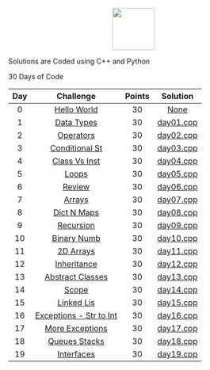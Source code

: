 <p align="center">
    <a href="https://www.hackerrank.com/satishp0">
        <img height=85 src="https://d3keuzeb2crhkn.cloudfront.net/hackerrank/assets/styleguide/logo_wordmark-f5c5eb61ab0a154c3ed9eda24d0b9e31.svg">
    </a>
</p>

Solutions are Coded using C++ and Python

<p> 30 Days of Code </p>

| Day |                                                          Challenge                                                         | Points |                                                                                          Solution                                                                                         |
|:---:|:--------------------------------------------------------------------------------------------------------------------------:|:------:|:-----------------------------------------------------------------------------------------------------------------------------------------------------------------------------------------:|
|  0  | [Hello World](https://www.hackerrank.com/challenges/30-hello-world/problem)                                       |   30   | [None](https://github.com/sxp63021/cautious-babu/blob/master/hackerrank/day00.cpp)                |
|  1  | [Data Types](https://www.hackerrank.com/challenges/30-data-types)                                       |   30   | [day01.cpp](https://github.com/sxp63021/cautious-babu/blob/master/hackerrank/day01.cpp)                |
|  2  | [Operators](https://www.hackerrank.com/challenges/30-operators)                                       |   30   | [day02.cpp](https://github.com/sxp63021/sp-public/blob/master/hackerrank/day02.cpp)                |
|  3  | [Conditional St](https://www.hackerrank.com/challenges/30-conditional-statements)                                       |   30   | [day03.cpp](https://github.com/sxp63021/sp-public/blob/master/hackerrank/day03.cpp)                |
|  4  | [Class Vs Inst](https://www.hackerrank.com/challenges/30-class-vs-instance)                                       |   30   | [day04.cpp](https://github.com/sxp63021/sp-public/blob/master/hackerrank/day04.cpp)                |
|  5  | [Loops](https://www.hackerrank.com/challenges/30-loops)                                       |   30   | [day05.cpp](https://github.com/sxp63021/sp-public/blob/master/hackerrank/day05.cpp)                |
|  6  | [Review](https://www.hackerrank.com/challenges/30-review-loop)                                       |   30   | [day06.cpp](https://github.com/sxp63021/sp-public/blob/master/hackerrank/day06.cpp)                |
|  7  | [Arrays](https://www.hackerrank.com/challenges/30-arrays)                                       |   30   | [day07.cpp](https://github.com/sxp63021/sp-public/blob/master/hackerrank/day07.cpp)                |
|  8  | [Dict N Maps](https://www.hackerrank.com/challenges/30-dictionaries-and-maps)                                       |   30   | [day08.cpp](https://github.com/sxp63021/sp-public/blob/master/hackerrank/day08.cpp)                |
|  9  | [Recursion](https://www.hackerrank.com/challenges/30-recursion)                                       |   30   | [day09.cpp](https://github.com/sxp63021/sp-public/blob/master/hackerrank/day09.cpp)                |
| 10  | [Binary Numb](https://www.hackerrank.com/challenges/30-binary-numbers)                                       |   30   | [day10.cpp](https://github.com/sxp63021/sp-public/blob/master/hackerrank/day10.cpp)                |
| 11  | [2D Arrays](https://www.hackerrank.com/challenges/30-2d-arrays)                                       |   30   | [day11.cpp](https://github.com/sxp63021/sp-public/blob/master/hackerrank/day11.cpp)                |
| 12  | [Inheritance](https://www.hackerrank.com/challenges/30-inheritance)                                       |   30   | [day12.cpp](https://github.com/sxp63021/sp-public/blob/master/hackerrank/day12.cpp)                |
| 13  | [Abstract Classes](://www.hackerrank.com/challenges/30-abstract-classes)                                       |   30   | [day13.cpp](https://github.com/sxp63021/sp-public/blob/master/hackerrank/day13.cpp)                |
| 14  | [Scope](https://www.hackerrank.com/challenges/30-scope)                                       |   30   | [day14.cpp](https://github.com/sxp63021/sp-public/blob/master/hackerrank/day14.cpp)                |
| 15  | [Linked Lis](https://www.hackerrank.com/challenges/30-linked-list)                                       |   30   | [day15.cpp](https://github.com/sxp63021/sp-public/blob/master/hackerrank/day15.cpp)                |
| 16  | [Exceptions - Str to Int](https://www.hackerrank.com/challenges/30-exceptions-string-to-integer) |   30   | [day16.cpp](https://github.com/sxp63021/sp-public/blob/master/hackerrank/day16.cpp)                |
| 17  | [More Exceptions](https://www.hackerrank.com/challenges/30-more-exceptions)                                       |   30   | [day17.cpp](https://github.com/sxp63021/sp-public/blob/master/hackerrank/day17.cpp)                |
| 18  | [Queues Stacks](https://www.hackerrank.com/challenges/30-queues-stacks)                                       |   30   | [day18.cpp](https://github.com/sxp63021/sp-public/blob/master/hackerrank/day18.cpp)                |
| 19  | [Interfaces]()                                       |   30   | [day19.cpp]()                |

